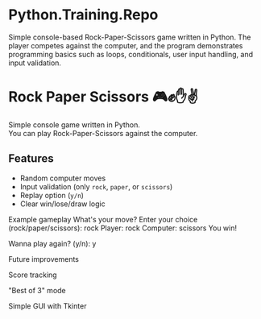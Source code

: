 # Python.Training.Repo
Simple console-based Rock-Paper-Scissors game written in Python. The player competes against the computer, and the program demonstrates programming basics such as loops, conditionals, user input handling, and input validation.


# Rock Paper Scissors 🎮✊✋✌️

Simple console game written in Python.  
You can play Rock-Paper-Scissors against the computer.  

## Features
- Random computer moves
- Input validation (only `rock`, `paper`, or `scissors`)
- Replay option (`y/n`)
- Clear win/lose/draw logic


Example gameplay
What's your move? Enter your choice (rock/paper/scissors): rock
Player: rock
Computer: scissors
You win!

Wanna play again? (y/n): y

Future improvements

Score tracking

"Best of 3" mode

Simple GUI with Tkinter
